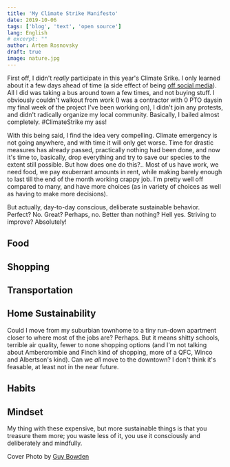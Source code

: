 ```yaml
---
title: 'My Climate Strike Manifesto'
date: 2019-10-06
tags: ['blog', 'text', 'open source']
lang: English
# excerpt: ""
author: Artem Rosnovsky
draft: true
image: nature.jpg
---
```


First off, I didn't _really_ participate in this year's Climate Srike. I only learned about it a few days ahead of time (a side effect of being [off social media](/blog/2019/08/21/digital-hygiene/)). All I did was taking a bus around town a few times, and not buying stuff. I obviously couldn't walkout from work (I was a contractor with 0 PTO daysin my final week of the project I've been working on), I didn't join any protests, and didn't radically organize my local community. Basically, I bailed almost completely. #ClimateStrike my ass!

With this being said, I find the idea very compelling. Climate emergency is not going anywhere, and with time it will only get worse. Time for drastic measures has already passed, practically nothing had been done, and now it's time to, basically, drop everything and try to save our species to the extent still possible. But how does one do this?.. Most of us have work, we need food, we pay exuberrant amounts in rent, while making barely enough to last till the end of the month working crappy job. I'm pretty well off compared to many, and have more choices (as in variety of choices as well as having to make more decisions).

But actually, day-to-day conscious, deliberate sustainable behavior. Perfect? No. Great? Perhaps, no. Better than nothing? Hell yes. Striving to improve? Absolutely!

## Food

## Shopping

## Transportation

## Home Sustainability

Could I move from my suburbian townhome to a tiny run-down apartment closer to where most of the jobs are? Perhaps. But it means shitty schools, terrible air quality, fewer to none shopping options (and I'm not talking about Ambercrombie and Finch kind of shopping, more of a QFC, Winco and Albertson's kind). Can we _all_ move to the downtown? I don't think it's feasable, at least not in the near future.

## Habits

## Mindset

My thing with these expensive, but more sustainable things is that you treasure them more; you waste less of it, you use it consciously and deliberately and mindfully.

Cover Photo by [Guy Bowden](https://unsplash.com/@guybowden)
